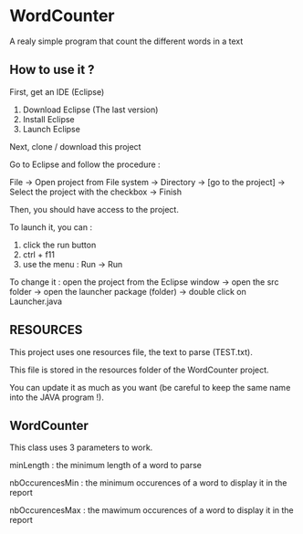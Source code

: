# WordCounter

A realy simple program that count the different words in a text

## How to use it ?

First, get an IDE (Eclipse)

1. Download Eclipse (The last version)
2. Install Eclipse
3. Launch Eclipse

Next, clone / download this project

Go to Eclipse and follow the procedure :

File -> Open project from File system -> Directory -> [go to the project] -> Select the project with the checkbox -> Finish

Then, you should have access to the project.

To launch it, you can :
1. click the run button
2. ctrl + f11
3. use the menu : Run -> Run

To change it : open the project from the Eclipse window -> open the src folder -> open the launcher package (folder) -> double click on Launcher.java

## RESOURCES

This project uses one resources file, the text to parse (TEST.txt).

This file is stored in the resources folder of the WordCounter project.

You can update it as much as you want (be careful to keep the same name into the JAVA program !).

## WordCounter

This class uses 3 parameters to work.

minLength : the minimum length of a word to parse

nbOccurencesMin : the minimum occurences of a word to display it in the report

nbOccurencesMax : the mawimum occurences of a word to display it in the report

